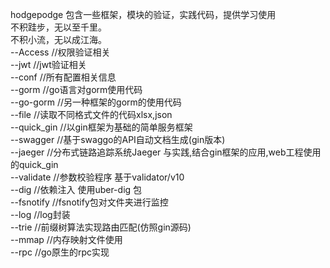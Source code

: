 hodgepodge 包含一些框架，模块的验证，实践代码，提供学习使用   
不积跬步，无以至千里。  
不积小流，无以成江海。  
--Access		//权限验证相关  
	--jwt 		//jwt验证相关  
--conf 			//所有配置相关信息   				
--gorm 			//go语言对gorm使用代码  
    --go-gorm 	//另一种框架的gorm的使用代码   		
--file 			//读取不同格式文件的代码xlsx,json  	
--quick_gin 		//以gin框架为基础的简单服务框架  	
--swagger 		//基于swaggo的API自动文档生成(gin版本)  	
--jaeger		//分布式链路追踪系统Jaeger 与实践,结合gin框架的应用,web工程使用的quick_gin  
--validate		//参数校验程序 基于validator/v10   
--dig			//依赖注入 使用uber-dig 包   
--fsnotify		//fsnotify包对文件夹进行监控  
--log 			//log封装   
--trie			//前缀树算法实现路由匹配(仿照gin源码)  
--mmap           	//内存映射文件使用    
--rpc 			//go原生的rpc实现  


